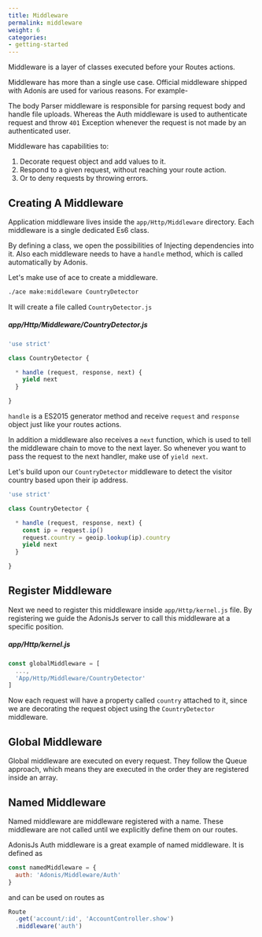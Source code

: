 ```yaml
---
title: Middleware
permalink: middleware
weight: 6
categories:
- getting-started
---
```


Middleware is a layer of classes executed before your Routes actions.

Middleware has more than a single use case. Official middleware shipped with Adonis are used for various reasons. For example-

The body Parser middleware is responsible for parsing request body and handle file uploads. Whereas the Auth middleware is used to authenticate request and throw `401` Exception whenever the request is not made by an authenticated user.

Middleware has capabilities to:

1. Decorate request object and add values to it.
2. Respond to a given request, without reaching your route action.
3. Or to deny requests by throwing errors.

## Creating A Middleware

Application middleware lives inside the `app/Http/Middleware` directory. Each middleware is a single dedicated Es6 class.

By defining a class, we open the possibilities of Injecting dependencies into it. Also each middleware needs to have a `handle` method, which is called automatically by Adonis.

Let's make use of ace to create a middleware.

```bash
./ace make:middleware CountryDetector
```

It will create a file called `CountryDetector.js`

##### app/Http/Middleware/CountryDetector.js

```javascript
'use strict'

class CountryDetector {

  * handle (request, response, next) {
    yield next
  }

}
```

`handle` is a ES2015 generator method and receive `request` and `response` object just like your routes actions. 

In addition a middleware also receives a `next` function, which is used to tell the middleware chain to move to the next layer. So whenever you want to pass the request to the next handler, make use of `yield next`.

Let's build upon our `CountryDetector` middleware to detect the visitor country based upon their ip address.

```javascript
'use strict'

class CountryDetector {

  * handle (request, response, next) {
    const ip = request.ip()
    request.country = geoip.lookup(ip).country
    yield next
  }

}
```

## Register Middleware

Next we need to register this middleware inside `app/Http/kernel.js` file. By registering we guide the AdonisJs server to call this middleware at a specific position.

##### app/Http/kernel.js
```javascript
const globalMiddleware = [
  ...,
  'App/Http/Middleware/CountryDetector'
]
```

Now each request will have a property called `country` attached to it, since we are decorating the request object using the `CountryDetector` middleware.

## Global Middleware

Global middleware are executed on every request. They follow the Queue approach, which means they are executed in the order they are registered inside an array.

## Named Middleware

Named middleware are middleware registered with a name. These middleware are not called until we explicitly define them on our routes.

AdonisJs Auth middleware is a great example of named middleware. It is defined as 

```javascript
const namedMiddleware = {
  auth: 'Adonis/Middleware/Auth'
}
```

and can be used on routes as

```javascript
Route
  .get('account/:id', 'AccountController.show')
  .middleware('auth')
```

